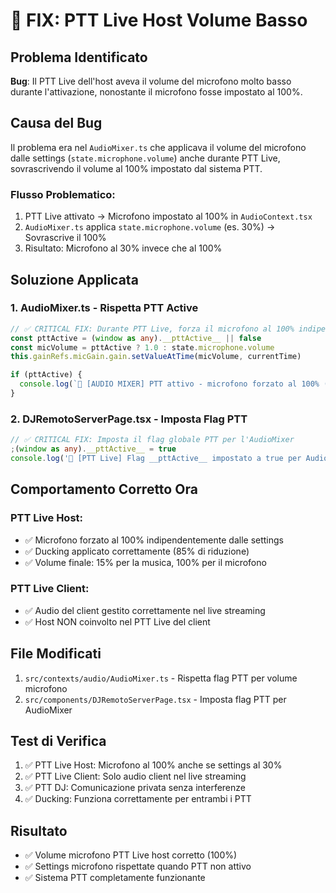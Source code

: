 # 🔧 FIX: PTT Live Host Volume Basso

## Problema Identificato
**Bug**: Il PTT Live dell'host aveva il volume del microfono molto basso durante l'attivazione, nonostante il microfono fosse impostato al 100%.

## Causa del Bug
Il problema era nel `AudioMixer.ts` che applicava il volume del microfono dalle settings (`state.microphone.volume`) anche durante PTT Live, sovrascrivendo il volume al 100% impostato dal sistema PTT.

### Flusso Problematico:
1. PTT Live attivato → Microfono impostato al 100% in `AudioContext.tsx`
2. `AudioMixer.ts` applica `state.microphone.volume` (es. 30%) → Sovrascrive il 100%
3. Risultato: Microfono al 30% invece che al 100%

## Soluzione Applicata

### 1. AudioMixer.ts - Rispetta PTT Active
```typescript
// ✅ CRITICAL FIX: Durante PTT Live, forza il microfono al 100% indipendentemente dalle settings
const pttActive = (window as any).__pttActive__ || false
const micVolume = pttActive ? 1.0 : state.microphone.volume
this.gainRefs.micGain.gain.setValueAtTime(micVolume, currentTime)

if (pttActive) {
  console.log(`🎤 [AUDIO MIXER] PTT attivo - microfono forzato al 100% (settings: ${Math.round(state.microphone.volume * 100)}%)`)
}
```

### 2. DJRemotoServerPage.tsx - Imposta Flag PTT
```typescript
// ✅ CRITICAL FIX: Imposta il flag globale PTT per l'AudioMixer
;(window as any).__pttActive__ = true
console.log('📡 [PTT Live] Flag __pttActive__ impostato a true per AudioMixer')
```

## Comportamento Corretto Ora

### PTT Live Host:
- ✅ Microfono forzato al 100% indipendentemente dalle settings
- ✅ Ducking applicato correttamente (85% di riduzione)
- ✅ Volume finale: 15% per la musica, 100% per il microfono

### PTT Live Client:
- ✅ Audio del client gestito correttamente nel live streaming
- ✅ Host NON coinvolto nel PTT Live del client

## File Modificati
1. `src/contexts/audio/AudioMixer.ts` - Rispetta flag PTT per volume microfono
2. `src/components/DJRemotoServerPage.tsx` - Imposta flag PTT per AudioMixer

## Test di Verifica
1. ✅ PTT Live Host: Microfono al 100% anche se settings al 30%
2. ✅ PTT Live Client: Solo audio client nel live streaming
3. ✅ PTT DJ: Comunicazione privata senza interferenze
4. ✅ Ducking: Funziona correttamente per entrambi i PTT

## Risultato
- ✅ Volume microfono PTT Live host corretto (100%)
- ✅ Settings microfono rispettate quando PTT non attivo
- ✅ Sistema PTT completamente funzionante

